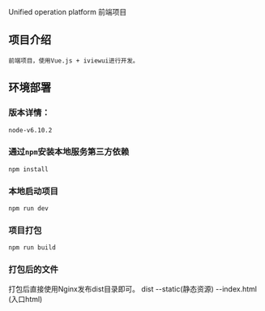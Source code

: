 Unified operation platform 前端项目

## 项目介绍

    前端项目，使用Vue.js + iviewui进行开发。

## 环境部署

### 版本详情：

	node-v6.10.2

### 通过`npm`安装本地服务第三方依赖

	npm install

### 本地启动项目
```
npm run dev
```

### 项目打包

	npm run build

### 打包后的文件

  打包后直接使用Nginx发布dist目录即可。
	 dist
		 --static(静态资源)
		 --index.html (入口html)
